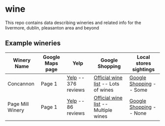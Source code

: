 # wine

This repo contains data describing wineries and related info for the livermore, dublin, pleasanton area and beyond

## Example wineries

| Winery Name | Google Maps page | Yelp | Google Shopping | Local stores sightings |
| --- | --- | --- | --- | --- |
| Concannon |  Page 1 |  [Yelp](https://www.yelp.com/biz/concannon-vineyard-livermore) -- 376 reviews |  [Official wine list](http://shop.concannonvineyard.com/index.cfm?method=storeproducts.showlist) -- Lots of wines |  [Google Shopping](https://www.google.com/webhp#tbm=shop&q=concannon+wine) -- Some |
| Page Mill Winery |  Page 1 | [Yelp](https://www.yelp.com/biz/page-mill-winery-livermore) -- 86 reviews | [Official wine list](https://pagemillwinery.com/wine/) -- Multiple wines | [Google Shopping](https://www.google.com/webhp#tbm=shop&q=Page+Mill+Wine) -- None | Nope
